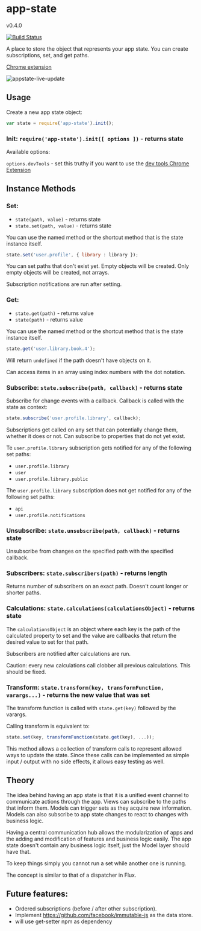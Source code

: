 # app-state
v0.4.0

[![Build Status](https://travis-ci.org/pajtai/app-state.svg?branch=master)](https://travis-ci.org/pajtai/app-state)

A place to store the object that represents your app state. You can create subscriptions, set, and get paths.

[Chrome extension](https://github.com/Duder-onomy/app-state-chrome-extension)

![appstate-live-update](https://cloud.githubusercontent.com/assets/1643937/12075681/b1d5caba-b13c-11e5-8c8e-54eb239bcb93.gif)

## Usage

Create a new app state object:

```javascript
var state = require('app-state').init();
```


### Init: `require('app-state').init([ options ])` - returns state

Available options:

`options.devTools` - set this truthy if you want to use the [dev tools Chrome Extension](https://github.com/Duder-onomy/app-state-chrome-extension)

## Instance Methods

### Set:
* `state(path, value)` - returns state
* `state.set(path, value)` - returns state

You can use the named method or the shortcut method that is the state instance itself.

```javascript
state.set('user.profile', { library : library });
```

You can set paths that don't exist yet. Empty objects will be created. Only empty objects
will be created, not arrays.

Subscription notifications are run after setting.

### Get:
* `state.get(path)` - returns value
* `state(path)` - returns value

You can use the named method or the shortcut method that is the state instance itself.

```javascript
state.get('user.library.book.4');
```

Will return `undefined` if the path doesn't have objects on it.

Can access items in an array using index numbers with the dot notation.

### Subscribe: `state.subscribe(path, callback)` - returns state

Subscribe for change events with a callback. Callback is called with the state as context:

```javascript
state.subscribe('user.profile.library', callback);
```

Subscriptions get called on any set that can potentially change them, whether it does or not.
Can subscribe to properties that do not yet exist.

Te `user.profile.library` subscription gets notified for any of the following set paths:

* `user.profile.library`
* `user`
* `user.profile.library.public`

The `user.profile.library` subscription does not get notified for any of the following set paths:

* `api`
* `user.profile.notifications`

### Unsubscribe: `state.unsubscribe(path, callback)` - returns state

Unsubscribe from changes on the specified path with the specified callback.

### Subscribers: `state.subscribers(path)` - returns length

Returns number of subscribers on an exact path. Doesn't count longer or shorter paths.

### Calculations: `state.calculations(calculationsObject)` - returns state

The `calculationsObject` is an object where each key is the path of the calculated property to set and the value are
callbacks that return the desired value to set for that path.

Subscribers are notified after calculations are run.

Caution: every new calculations call clobber all previous calculations. This should be fixed.

### Transform: `state.transform(key, transformFunction, varargs...)` - returns the new value that was set

The transform function is called with `state.get(key)` followed by the varargs.

Calling transform is equivalent to:

```javascript
state.set(key, transformFunction(state.get(key), ...));
```

This method allows a collection of transform calls to represent allowed ways to update the state. Since these calls
 can be implemented as simple input / output with no side effects, it allows easy testing as well.

## Theory

The idea behind having an app state is that it is a unified event channel to communicate
actions through the app. Views can subscribe to the paths that inform them. Models
can trigger sets as they acquire new information. Models can also subscribe to app state
changes to react to changes with business logic.

Having a central communication hub allows the modularization of apps and the adding and
modification of features and business logic easily. The app state doesn't contain any
business logic itself, just the Model layer should have that.

To keep things simply you cannot run a set while another one is running.

The concept is similar to that of a dispatcher in Flux.

## Future features:

* Ordered subscriptions (before / after other subscription).
* Implement https://github.com/facebook/immutable-js as the data store.
* will use get-setter npm as dependency
